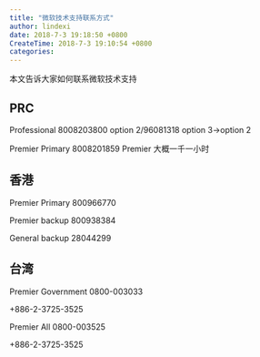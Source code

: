 ```yaml
---
title: "微软技术支持联系方式"
author: lindexi
date: 2018-7-3 19:18:50 +0800
CreateTime: 2018-7-3 19:10:54 +0800
categories: 
---
```


本文告诉大家如何联系微软技术支持

<!--more-->


<!-- csdn -->

## PRC

Professional 8008203800 option 2/96081318 option 3->option 2

Premier Primary 8008201859 Premier 大概一千一小时

## 香港

Premier Primary 800966770

Premier backup 800938384

General backup 28044299

## 台湾

Premier Government 0800-003033

+886-2-3725-3525

Premier All 0800-003525

+886-2-3725-3525

